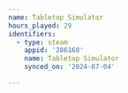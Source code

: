 ```yaml
---
name: Tabletop Simulator
hours_played: 29
identifiers:
  - type: steam
    appid: '286160'
    name: Tabletop Simulator
    synced_on: '2024-07-04'

---
```

